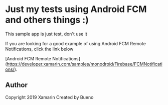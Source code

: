 Just my tests using Android FCM and others things :)
=====================================================

This sample app is just test, don't use it 

If you are looking for a good example of using Android FCM Remote Notifications, click the link below

[Android FCM Remote Notifications]
(https://developer.xamarin.com/samples/monodroid/Firebase/FCMNotifications/).


Author
------
Copyright 2019 Xamarin
Created by Bueno

